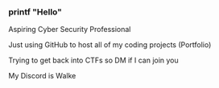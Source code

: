 ### printf "Hello"

Aspiring Cyber Security Professional 

Just using GitHub to host all of my coding projects (Portfolio)

Trying to get back into CTFs so DM if I can join you

My Discord is Walke

<!--
**kok4i/kok4i** is a ✨ _special_ ✨ repository because its `README.md` (this file) appears on your GitHub profile.

Here are some ideas to get you started:

- 🔭 I’m currently working on ...
- 🌱 I’m currently learning ...
- 👯 I’m looking to collaborate on ...
- 🤔 I’m looking for help with ...
- 💬 Ask me about ...
- 📫 How to reach me: ...
- 😄 Pronouns: ...
- ⚡ Fun fact: ...
-->
